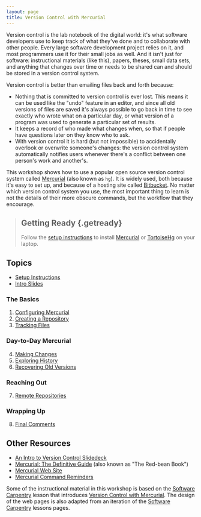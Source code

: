 ```yaml
---
layout: page
title: Version Control with Mercurial
---
```

Version control is the lab notebook of the digital world:
it's what software developers use to keep track of what they've done and to collaborate with other people.
Every large software development project relies on it,
and most programmers use it for their small jobs as well.
And it isn't just for software:
instructional materials (like this),
papers,
theses,
small data sets,
and anything that changes over time or needs to be shared can and should be stored in a version control system.

Version control is better than emailing files back and forth because:

* Nothing that is committed to version control is ever lost.
  This means it can be used like the "undo" feature in an editor,
  and since all old versions of files are saved it's always possible to go back in time to see exactly who wrote what on a particular day,
  or what version of a program was used to generate a particular set of results.
* It keeps a record of who made what changes when,
  so that if people have questions later on they know who to ask.
* With version control it is hard (but not impossible) to accidentally overlook or overwrite someone's changes:
  the version control system automatically notifies users whenever there's a conflict between one person's work and another's.

This workshop shows how to use a popular open source version control system called [Mercurial][mercurial] (also known as `hg`).
It is widely used,
both because it's easy to set up,
and because of a hosting site called [Bitbucket](https://bitbucket.org).
No matter which version control system you use,
the most important thing to learn is not the details of their more obscure commands,
but the workflow that they encourage.

[mercurial]: https://www.mercurial-scm.org/


> ## Getting Ready {.getready}
>
> Follow the [setup instructions](00-setup.html) to install [Mercurial][mercurial] or [TortoiseHg](https://tortoisehg.bitbucket.io/) on your laptop.


## Topics

* [Setup Instructions](00-setup.html)
* [Intro Slides](intro-slides.pdf)


### The Basics

1. [Configuring Mercurial](01-configuration.html)
2. [Creating a Repository](02-create-repo.html)
3. [Tracking Files](03-tracking.html)


### Day-to-Day Mercurial

4. [Making Changes](04-changes.html)
5. [Exploring History](05-history.html)
6. [Recovering Old Versions](06-revert.html)


### Reaching Out

7. [Remote Repositories](07-remote-repos.html)


### Wrapping Up

8. [Final Comments](08-wrap-up.html)


## Other Resources

* [An Intro to Version Control Slidedeck](intro-slides.pdf)
* [Mercurial: The Definitive Guide](http://hgbook.red-bean.com/) (also known as "The Red-bean Book")
* [Mercurial Web Site](https://www.mercurial-scm.org/)
* [Mercurial Command Reminders](commands.html)


Some of the instructional material in this workshop is based on the [Software Carpentry][swc] lesson that introduces [Version Control with Mercurial](https://swcarpentry.github.io/hg-novice/).
The design of the web pages is also adapted from an iteration of the [Software Carpentry][swc] lessons pages.

[swc]: https://software-carpentry.org/
